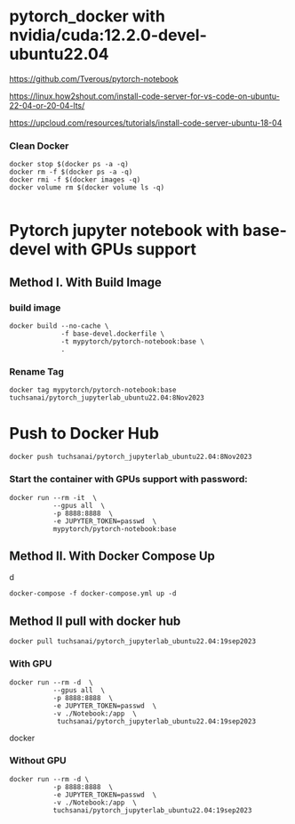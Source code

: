 # pytorch_docker with nvidia/cuda:12.2.0-devel-ubuntu22.04

https://github.com/Tverous/pytorch-notebook

https://linux.how2shout.com/install-code-server-for-vs-code-on-ubuntu-22-04-or-20-04-lts/


https://upcloud.com/resources/tutorials/install-code-server-ubuntu-18-04

### Clean Docker

```
docker stop $(docker ps -a -q)
docker rm -f $(docker ps -a -q)
docker rmi -f $(docker images -q)
docker volume rm $(docker volume ls -q)


```


# Pytorch jupyter notebook with base-devel with GPUs support
## Method I.  With Build Image

### build image

```
docker build --no-cache \
             -f base-devel.dockerfile \
             -t mypytorch/pytorch-notebook:base \
             .
```

### Rename Tag

```
docker tag mypytorch/pytorch-notebook:base  tuchsanai/pytorch_jupyterlab_ubuntu22.04:8Nov2023
```

# Push to Docker Hub

```
docker push tuchsanai/pytorch_jupyterlab_ubuntu22.04:8Nov2023
```

### Start the container with GPUs support with password:
```
docker run --rm -it  \
           --gpus all  \
           -p 8888:8888  \
           -e JUPYTER_TOKEN=passwd  \
           mypytorch/pytorch-notebook:base
```

## Method II.  With Docker Compose Up 

d
```
docker-compose -f docker-compose.yml up -d
```

## Method II  pull with docker hub

```
docker pull tuchsanai/pytorch_jupyterlab_ubuntu22.04:19sep2023
```

### With GPU

```
docker run --rm -d  \
           --gpus all  \
           -p 8888:8888  \
           -e JUPYTER_TOKEN=passwd  \
           -v ./Notebook:/app  \
            tuchsanai/pytorch_jupyterlab_ubuntu22.04:19sep2023
```



docker 
### Without GPU

```
docker run --rm -d \
           -p 8888:8888  \
           -e JUPYTER_TOKEN=passwd  \
           -v ./Notebook:/app  \
           tuchsanai/pytorch_jupyterlab_ubuntu22.04:19sep2023
```

